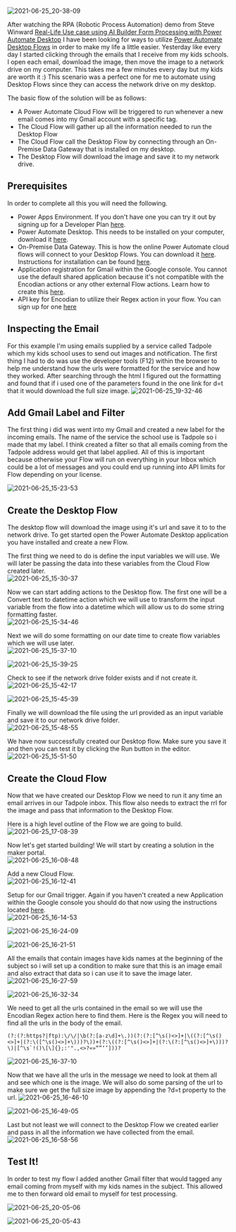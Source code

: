 ![2021-06-25_20-38-09](https://user-images.githubusercontent.com/7444929/123496929-b928da00-d5f8-11eb-991b-e216185ec8dc.png)

After watching the RPA (Robotic Process Automation) demo from Steve Winward [Real-Life Use case using AI Builder Form Processing with Power Automate Desktop](https://www.youtube.com/watch?v=r6f0m1Bn878) I have been looking for ways to utilize [Power Automate Desktop Flows](https://flow.microsoft.com/en-us/desktop) in order to make my life a little easier.  Yesterday like every day I started clicking through the emails that I receive from my kids schools.  I open each email, download the image, then move the image to a network drive on my computer. This takes me a few minutes every day but my kids are worth it :) This scenario was a perfect one for me to automate using Desktop Flows since they can access the network drive on my desktop.

The basic flow of the solution will be as follows:
- A Power Automate Cloud Flow will be triggered to run whenever a new email comes into my Gmail account with a specific tag.
- The Cloud Flow will gather up all the information needed to run the Desktop Flow
- The Cloud Flow call the Desktop Flow by connecting through an On-Premise Data Gateway that is installed on my desktop.
- The Desktop Flow will download the image and save it to my network drive.

## Prerequisites
In order to complete all this you will need the following.

- Power Apps Environment.  If you don't have one you can try it out by signing up for a Developer Plan [here](https://powerapps.microsoft.com/en-us/developerplan/).
- Power Automate Desktop.  This needs to be installed on your computer, download it [here](https://flow.microsoft.com/en-us/desktop).
- On-Premise Data Gateway.  This is how the online Power Automate cloud flows will connect to your Desktop Flows.  You can download it [here](https://www.microsoft.com/en-us/download/details.aspx?id=53127).  Instructions for installation can be found [here](https://docs.microsoft.com/en-us/data-integration/gateway/service-gateway-install).
- Application registration for Gmail within the Google console.  You cannot use the default shared application because it's not compatible with the Encodian actions or any other external Flow actions. Learn how to create this [here](https://docs.microsoft.com/en-us/connectors/gmail/#creating-an-oauth-client-application-in-google).
- API key for Encodian to utilize their Regex action in your flow. You can sign up for one [here](https://www.encodian.com/products/flowr/#form)

## Inspecting the Email
For this example I'm using emails supplied by a service called Tadpole which my kids school uses to send out images and notification.  The first thing I had to do was use the developer tools (F12) within the browser to help me understand how the urls were formatted for the service and how they worked.  After searching through the html I figured out the formatting and found that if i used one of the parameters found in the one link for d=t that it would download the full size image.
![2021-06-25_19-32-46](https://user-images.githubusercontent.com/7444929/123862479-613eeb80-d8f6-11eb-968b-fb25a2887e11.png)

## Add Gmail Label and Filter
The first thing i did was went into my Gmail and created a new label for the incoming emails.  The name of the service the school use is Tadpole so i made that my label.  I think created a filter so that all emails coming from the Tadpole address would get that label applied.  All of this is important because otherwise your Flow will run on everything in your Inbox which could be a lot of messages and you could end up running into API limits for Flow depending on your license.

![2021-06-25_15-23-53](https://user-images.githubusercontent.com/7444929/123493442-73fdab80-d5ea-11eb-8882-e7aab0a1b7c6.png)

## Create the Desktop Flow
The desktop flow will download the image using it's url and save it to to the network drive.  To get started open the Power Automate Desktop application you have installed and create a new Flow.

The first thing we need to do is define the input variables we will use.  We will later be passing the data into these variables from the Cloud Flow created later.  
![2021-06-25_15-30-37](https://user-images.githubusercontent.com/7444929/123493549-c212af00-d5ea-11eb-83cf-439051dfa1e8.png)

Now we can start adding actions to the Desktop flow.  The first one will be a Convert text to datetime action which we will use to transform the input variable from the flow into a datetime which will allow us to do some string formatting faster.  
![2021-06-25_15-34-46](https://user-images.githubusercontent.com/7444929/123493611-01410000-d5eb-11eb-8a8e-bed92c140955.png)

Next we will do some formatting on our date time to create flow variables which we will use later.  
![2021-06-25_15-37-10](https://user-images.githubusercontent.com/7444929/123493622-0c942b80-d5eb-11eb-95ea-38d0216e3765.png)

![2021-06-25_15-39-25](https://user-images.githubusercontent.com/7444929/123493660-26357300-d5eb-11eb-8510-d73d45b4b56b.png)

Check to see if the network drive folder exists and if not create it.  
![2021-06-25_15-42-17](https://user-images.githubusercontent.com/7444929/123493697-3f3e2400-d5eb-11eb-8f2e-b8c84a696c36.png)

![2021-06-25_15-45-39](https://user-images.githubusercontent.com/7444929/123493713-4e24d680-d5eb-11eb-84d6-923c957af126.png)

Finally we will download the file using the url provided as an input variable and save it to our network drive folder.  
![2021-06-25_15-48-55](https://user-images.githubusercontent.com/7444929/123493760-73b1e000-d5eb-11eb-8f67-373abdb36ccd.png)

We have now successfully created our Desktop flow. Make sure you save it and then you can test it by clicking the Run button in the editor.  
![2021-06-25_15-51-50](https://user-images.githubusercontent.com/7444929/123493782-8fb58180-d5eb-11eb-8ca6-f0e76e48efbe.png)


## Create the Cloud Flow
Now that we have created our Desktop Flow we need to run it any time an email arrives in our Tadpole inbox.  This flow also needs to extract the rrl for the image and pass that information to the Desktop Flow.

Here is a high level outline of the Flow we are going to build.  
![2021-06-25_17-08-39](https://user-images.githubusercontent.com/7444929/123493050-4fed9a80-d5e9-11eb-9b23-1d8c51ec76c9.png)

Now let's get started building! We will start by creating a solution in the maker portal.  
![2021-06-25_16-08-48](https://user-images.githubusercontent.com/7444929/123493114-84f9ed00-d5e9-11eb-86fc-9d90082fe2ec.png)

Add a new Cloud Flow.  
![2021-06-25_16-12-41](https://user-images.githubusercontent.com/7444929/123493154-a5c24280-d5e9-11eb-8399-9490a6296802.png)

Setup for our Gmail trigger.  Again if you haven't created a new Application within the Google console you should do that now using the instructions located [here](https://docs.microsoft.com/en-us/connectors/gmail/#creating-an-oauth-client-application-in-google).  
![2021-06-25_16-14-53](https://user-images.githubusercontent.com/7444929/123493166-afe44100-d5e9-11eb-8da6-69d15274ad66.png)

![2021-06-25_16-24-09](https://user-images.githubusercontent.com/7444929/123493197-c4283e00-d5e9-11eb-8b68-92c885f76b76.png)

![2021-06-25_16-21-51](https://user-images.githubusercontent.com/7444929/123493181-ba063f80-d5e9-11eb-8398-2554f1e6be75.png)

All the emails that contain images have kids names at the beginning of the subject so i will set up a condition to make sure that this is an image email and also extract that data so i can use it to save the image later.  
![2021-06-25_16-27-59](https://user-images.githubusercontent.com/7444929/123493239-dace9500-d5e9-11eb-9e0b-1cdaa11ef310.png)

![2021-06-25_16-32-34](https://user-images.githubusercontent.com/7444929/123493249-e1f5a300-d5e9-11eb-9b5d-250b57380912.png)

We need to get all the urls contained in the email so we will use the Encodian Regex action here to find them.  Here is the Regex you will need to find all the urls in the body of the email.  
```
(?:(?:https?|ftp):\/\/|\b(?:[a-z\d]+\.))(?:(?:[^\s()<>]+|\((?:[^\s()<>]+|(?:\([^\s()<>]+\)))?\))+(?:\((?:[^\s()<>]+|(?:\(?:[^\s()<>]+\)))?\)|[^\s`!()\[\]{};:'".,<>?«»“”‘’]))?
```
![2021-06-25_16-37-10](https://user-images.githubusercontent.com/7444929/123493265-efab2880-d5e9-11eb-980b-8444699df253.png)

Now that we have all the urls in the message we need to look at them all and see which one is the image.  We will also do some parsing of the url to make sure we get the full size image by appending the ?d=t property to the url.
![2021-06-25_16-46-10](https://user-images.githubusercontent.com/7444929/123493360-2d0fb600-d5ea-11eb-9f90-0874e908629a.png)

![2021-06-25_16-49-05](https://user-images.githubusercontent.com/7444929/123493373-3a2ca500-d5ea-11eb-967d-20bc5a3200cc.png)

Last but not least we will connect to the Desktop Flow we created earlier and pass in all the information we have collected from the email.
![2021-06-25_16-58-56](https://user-images.githubusercontent.com/7444929/123493394-46186700-d5ea-11eb-908f-7528bb94683f.png)


## Test It!
In order to test my flow I added another Gmail filter that would tagged any email coming from myself with my kids names in the subject.  This allowed me to then forward old email to myself for test processing.

![2021-06-25_20-05-06](https://user-images.githubusercontent.com/7444929/123495263-0e60ed80-d5f1-11eb-93ba-f880011f78a3.png)

![2021-06-25_20-05-43](https://user-images.githubusercontent.com/7444929/123495267-128d0b00-d5f1-11eb-95d9-0b4db5f1a0d4.png)

<!--stackedit_data:
eyJwcm9wZXJ0aWVzIjoidGl0bGU6IFBvd2VyIEF1dG9tYXRlIE
Rlc2t0b3AgRXhhbXBsZSAtIERvd25sb2FkaW5nIEltYWdlIEZy
b20gRW1haWwgVG8gTmV0d29yayBEcml2ZVxuYXV0aG9yOiBSaW
NoYXJkIEEuIFdpbHNvblxudGFnczogPi1cbiAgcnBhLHBvd2Vy
YXV0b21hdGUscG93ZXJhdXRvbWF0ZWRlc2t0b3AsZGVza3RvcG
Zsb3csZmxvdyxleG1hcGxlLGRvd25sb2FkLG5ldHdvcmssZW1h
aWwsdXJsXG4iLCJoaXN0b3J5IjpbLTk1Nzg0MDU3LDc2MDAyOT
gxNiwzMTU1MTYyNzRdfQ==
-->
